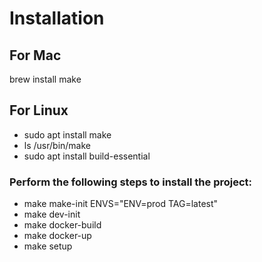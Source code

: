 # Installation

## For Mac
brew install make

## For Linux
- sudo apt install make
- ls /usr/bin/make
- sudo apt install build-essential

### Perform the following steps to install the project:

- make make-init ENVS="ENV=prod TAG=latest"
- make dev-init
- make docker-build
- make docker-up
- make setup
